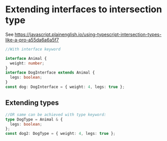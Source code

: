 # Extending interfaces to intersection type

See https://javascript.plainenglish.io/using-typescript-intersection-types-like-a-pro-a55da6a6a5f7

```ts
//With interface keyword

interface Animal {
  weight: number;
}
interface DogInterface extends Animal {
  legs: boolean;
}
const dog: DogInterface = { weight: 4, legs: true };
```

## Extending types

```ts
//OR same can be achieved with type keyword:
type DogType = Animal & {
  legs: boolean;
};
const dog2: DogType = { weight: 4, legs: true };
```
